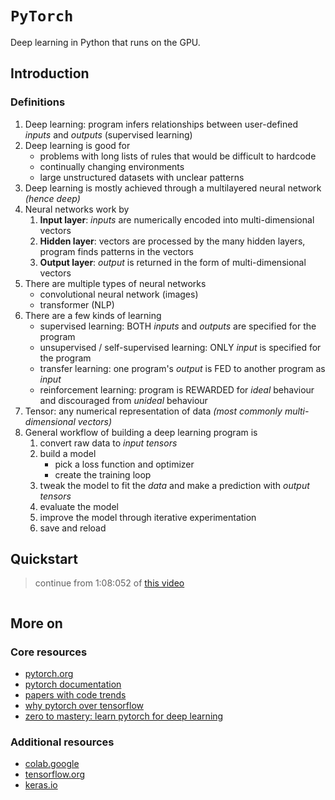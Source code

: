 # `PyTorch`

Deep learning in Python that runs on the GPU.

## Introduction

### Definitions

1. Deep learning: program infers relationships between user-defined *inputs* and *outputs* (supervised learning)
2. Deep learning is good for 
    * problems with long lists of rules that would be difficult to hardcode
    * continually changing environments 
    * large unstructured datasets with unclear patterns
3. Deep learning is mostly achieved through a multilayered neural network *(hence deep)*
4. Neural networks work by
    1. **Input layer**: *inputs* are numerically encoded into multi-dimensional vectors
    2. **Hidden layer**: vectors are processed by the many hidden layers, program finds patterns in the vectors
    3. **Output layer**: *output* is returned in the form of multi-dimensional vectors
5. There are multiple types of neural networks
    * convolutional neural network (images)
    * transformer (NLP)
6. There are a few kinds of learning
    * supervised learning: BOTH *inputs* and *outputs* are specified for the program
    * unsupervised / self-supervised learning: ONLY *input* is specified for the program
    * transfer learning: one program's *output* is FED to another program as *input*
    * reinforcement learning: program is REWARDED for *ideal* behaviour and discouraged from *unideal* behaviour
7. Tensor: any numerical representation of data *(most commonly multi-dimensional vectors)*
8. General workflow of building a deep learning program is
    1. convert raw data to *input tensors*
    2. build a model
        * pick a loss function and optimizer
        * create the training loop
    3. tweak the model to fit the *data* and make a prediction with *output tensors*
    4. evaluate the model
    5. improve the model through iterative experimentation
    6. save and reload

## Quickstart

> continue from 1:08:052 of [this video](https://youtu.be/Z_ikDlimN6A?si=40CGjign3YYuEN3D)

```py

```

## More on

### Core resources

* [pytorch.org](https://pytorch.org/)
* [pytorch documentation](https://pytorch.org/docs/stable/index.html)
* [papers with code trends](https://paperswithcode.com/trends)
* [why pytorch over tensorflow](https://www.reddit.com/r/MLQuestions/comments/112sege/pytorch_vs_tensorflow/)
* [zero to mastery: learn pytorch for deep learning](https://www.learnpytorch.io/)

### Additional resources

* [colab.google](https://colab.google/)
* [tensorflow.org](https://www.tensorflow.org/)
* [keras.io](https://keras.io/)
